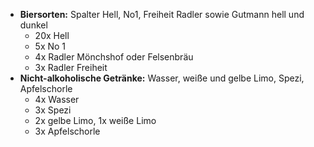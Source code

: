 - **Biersorten:** Spalter Hell, No1, Freiheit Radler sowie Gutmann hell und dunkel
  - 20x Hell
  - 5x No 1
  - 4x Radler Mönchshof oder Felsenbräu
  - 3x Radler Freiheit
- **Nicht-alkoholische Getränke:** Wasser, weiße und gelbe Limo, Spezi, Apfelschorle
  - 4x Wasser 
  - 3x Spezi
  - 2x gelbe Limo, 1x weiße Limo
  - 3x Apfelschorle 